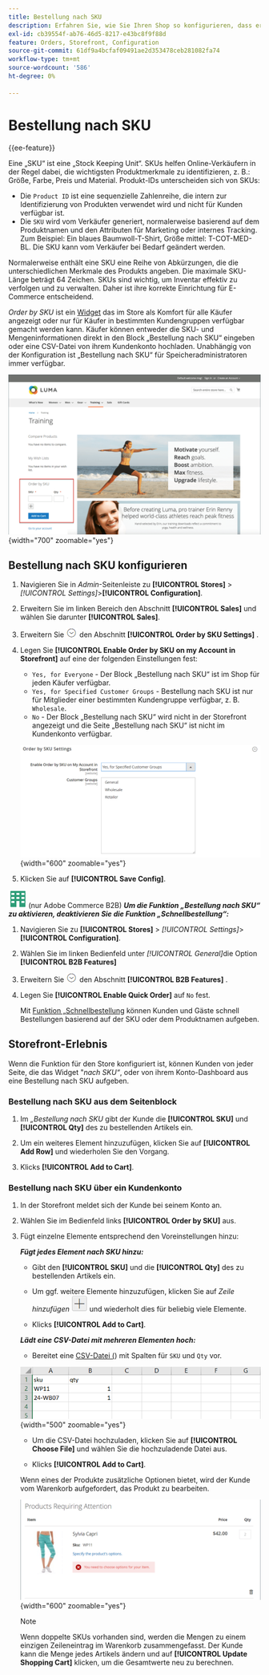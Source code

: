 ```yaml
---
title: Bestellung nach SKU
description: Erfahren Sie, wie Sie Ihren Shop so konfigurieren, dass er die Bestellung nach SKU unterstützt, um es Ihren Kunden zu erleichtern.
exl-id: cb39554f-ab76-46d5-8217-e43bc8f9f88d
feature: Orders, Storefront, Configuration
source-git-commit: 61df9a4bcfaf09491ae2d353478ceb281082fa74
workflow-type: tm+mt
source-wordcount: '586'
ht-degree: 0%

---
```


# Bestellung nach SKU

{{ee-feature}}

Eine „SKU“ ist eine „Stock Keeping Unit“. SKUs helfen Online-Verkäufern in der Regel dabei, die wichtigsten Produktmerkmale zu identifizieren, z. B.: Größe, Farbe, Preis und Material. Produkt-IDs unterscheiden sich von SKUs:

- Die `Product ID` ist eine sequenzielle Zahlenreihe, die intern zur Identifizierung von Produkten verwendet wird und nicht für Kunden verfügbar ist.
- Die `SKU` wird vom Verkäufer generiert, normalerweise basierend auf dem Produktnamen und den Attributen für Marketing oder internes Tracking. Zum Beispiel: Ein blaues Baumwoll-T-Shirt, Größe mittel: T-COT-MED-BL. Die SKU kann vom Verkäufer bei Bedarf geändert werden.

Normalerweise enthält eine SKU eine Reihe von Abkürzungen, die die unterschiedlichen Merkmale des Produkts angeben. Die maximale SKU-Länge beträgt 64 Zeichen. SKUs sind wichtig, um Inventar effektiv zu verfolgen und zu verwalten. Daher ist ihre korrekte Einrichtung für E-Commerce entscheidend.

_Order by SKU_ ist ein [Widget](../content-design/widgets.md) das im Store als Komfort für alle Käufer angezeigt oder nur für Käufer in bestimmten Kundengruppen verfügbar gemacht werden kann. Käufer können entweder die SKU- und Mengeninformationen direkt in den Block „Bestellung nach SKU“ eingeben oder eine CSV-Datei von ihrem Kundenkonto hochladen. Unabhängig von der Konfiguration ist „Bestellung nach SKU“ für Speicheradministratoren immer verfügbar.

![Bestellung nach SKU in der Storefront](./assets/storefront-order-by-sku.png){width="700" zoomable="yes"}

## Bestellung nach SKU konfigurieren

1. Navigieren Sie in _Admin_-Seitenleiste zu **[!UICONTROL Stores]** > _[!UICONTROL Settings]_>**[!UICONTROL Configuration]**.

1. Erweitern Sie im linken Bereich den Abschnitt **[!UICONTROL Sales]** und wählen Sie darunter **[!UICONTROL Sales]**.

1. Erweitern Sie ![Erweiterungsauswahl](../assets/icon-display-expand.png) den Abschnitt **[!UICONTROL Order by SKU Settings]** .

1. Legen Sie **[!UICONTROL Enable Order by SKU on my Account in Storefront]** auf eine der folgenden Einstellungen fest:

   - `Yes, for Everyone` - Der Block „Bestellung nach SKU“ ist im Shop für jeden Käufer verfügbar.
   - `Yes, for Specified Customer Groups` - Bestellung nach SKU ist nur für Mitglieder einer bestimmten Kundengruppe verfügbar, z. B. `Wholesale`.
   - `No` - Der Block „Bestellung nach SKU“ wird nicht in der Storefront angezeigt und die Seite „Bestellung nach SKU“ ist nicht im Kundenkonto verfügbar.

   ![Sortieren nach SKU-Einstellungen](../configuration-reference/sales/assets/sales-order-by-sku-settings.png){width="600" zoomable="yes"}

1. Klicken Sie auf **[!UICONTROL Save Config]**.

![Adobe Commerce B2B](../assets/b2b.svg) (nur Adobe Commerce B2B) _&#x200B;**Um die Funktion „Bestellung nach SKU“ zu aktivieren, deaktivieren Sie die Funktion „Schnellbestellung“:**&#x200B;_

1. Navigieren Sie zu **[!UICONTROL Stores]** > _[!UICONTROL Settings]_>**[!UICONTROL Configuration]**.

1. Wählen Sie im linken Bedienfeld unter _[!UICONTROL General]_&#x200B;die Option **[!UICONTROL B2B Features]**

1. Erweitern Sie ![Erweiterungsauswahl](../assets/icon-display-expand.png) den Abschnitt **[!UICONTROL B2B Features]** .

1. Legen Sie **[!UICONTROL Enable Quick Order]** auf `No` fest.

   Mit [ Funktion „Schnellbestellung](../b2b/quick-order.md) können Kunden und Gäste schnell Bestellungen basierend auf der SKU oder dem Produktnamen aufgeben.

## Storefront-Erlebnis

Wenn die Funktion für den Store konfiguriert ist, können Kunden von jeder Seite, die das Widget &quot;_nach SKU“_, oder von ihrem Konto-Dashboard aus eine Bestellung nach SKU aufgeben.

### Bestellung nach SKU aus dem Seitenblock

1. Im _„Bestellung nach SKU_ gibt der Kunde die **[!UICONTROL SKU]** und **[!UICONTROL Qty]** des zu bestellenden Artikels ein.

1. Um ein weiteres Element hinzuzufügen, klicken Sie auf **[!UICONTROL Add Row]** und wiederholen Sie den Vorgang.

1. Klicks **[!UICONTROL Add to Cart]**.

### Bestellung nach SKU über ein Kundenkonto

1. In der Storefront meldet sich der Kunde bei seinem Konto an.

1. Wählen Sie im Bedienfeld links **[!UICONTROL Order by SKU]** aus.

1. Fügt einzelne Elemente entsprechend den Voreinstellungen hinzu:

   _&#x200B;**Fügt jedes Element nach SKU hinzu:**&#x200B;_

   - Gibt den **[!UICONTROL SKU]** und die **[!UICONTROL Qty]** des zu bestellenden Artikels ein.

   - Um ggf. weitere Elemente hinzuzufügen, klicken Sie auf _Zeile hinzufügen_ ![Plus-](../assets/button-add-item.png) und wiederholt dies für beliebig viele Elemente.

   - Klicks **[!UICONTROL Add to Cart]**.

   _&#x200B;**Lädt eine CSV-Datei mit mehreren Elementen hoch:**&#x200B;_

   - Bereitet eine [CSV-Datei (](../systems/data-csv.md)) mit Spalten für `SKU` und `Qty` vor.

   ![SKUs zum Importieren](./assets/account-dashboard-order-by-sku-import.png){width="500" zoomable="yes"}

   - Um die CSV-Datei hochzuladen, klicken Sie auf **[!UICONTROL Choose File]** und wählen Sie die hochzuladende Datei aus.

   - Klicks **[!UICONTROL Add to Cart]**.

   Wenn eines der Produkte zusätzliche Optionen bietet, wird der Kunde vom Warenkorb aufgefordert, das Produkt zu bearbeiten.

   ![Produkt erfordert Aufmerksamkeit](./assets/account-dashboard-order-by-sku-cart-product-requires-attention.png){width="600" zoomable="yes"}

   >[!NOTE]
   >
   >Wenn doppelte SKUs vorhanden sind, werden die Mengen zu einem einzigen Zeileneintrag im Warenkorb zusammengefasst. Der Kunde kann die Menge jedes Artikels ändern und auf **[!UICONTROL Update Shopping Cart]** klicken, um die Gesamtwerte neu zu berechnen.


